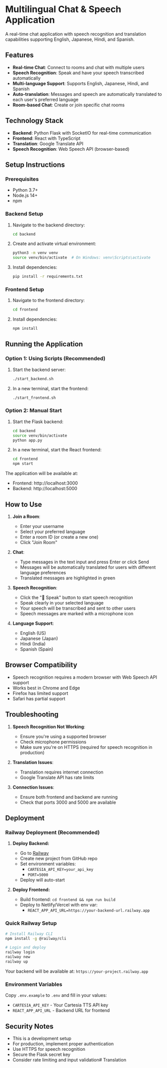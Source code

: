 # Multilingual Chat & Speech Application

A real-time chat application with speech recognition and translation capabilities supporting English, Japanese, Hindi, and Spanish.

## Features

- **Real-time Chat**: Connect to rooms and chat with multiple users
- **Speech Recognition**: Speak and have your speech transcribed automatically
- **Multi-language Support**: Supports English, Japanese, Hindi, and Spanish
- **Auto-translation**: Messages and speech are automatically translated to each user's preferred language
- **Room-based Chat**: Create or join specific chat rooms

## Technology Stack

- **Backend**: Python Flask with SocketIO for real-time communication
- **Frontend**: React with TypeScript
- **Translation**: Google Translate API
- **Speech Recognition**: Web Speech API (browser-based)

## Setup Instructions

### Prerequisites

- Python 3.7+
- Node.js 14+
- npm

### Backend Setup

1. Navigate to the backend directory:
   ```bash
   cd backend
   ```

2. Create and activate virtual environment:
   ```bash
   python3 -m venv venv
   source venv/bin/activate  # On Windows: venv\Scripts\activate
   ```

3. Install dependencies:
   ```bash
   pip install -r requirements.txt
   ```

### Frontend Setup

1. Navigate to the frontend directory:
   ```bash
   cd frontend
   ```

2. Install dependencies:
   ```bash
   npm install
   ```

## Running the Application

### Option 1: Using Scripts (Recommended)

1. Start the backend server:
   ```bash
   ./start_backend.sh
   ```

2. In a new terminal, start the frontend:
   ```bash
   ./start_frontend.sh
   ```

### Option 2: Manual Start

1. Start the Flask backend:
   ```bash
   cd backend
   source venv/bin/activate
   python app.py
   ```

2. In a new terminal, start the React frontend:
   ```bash
   cd frontend
   npm start
   ```

The application will be available at:
- Frontend: http://localhost:3000
- Backend: http://localhost:5000

## How to Use

1. **Join a Room**:
   - Enter your username
   - Select your preferred language
   - Enter a room ID (or create a new one)
   - Click "Join Room"

2. **Chat**:
   - Type messages in the text input and press Enter or click Send
   - Messages will be automatically translated for users with different language preferences
   - Translated messages are highlighted in green

3. **Speech Recognition**:
   - Click the "🎤 Speak" button to start speech recognition
   - Speak clearly in your selected language
   - Your speech will be transcribed and sent to other users
   - Speech messages are marked with a microphone icon

4. **Language Support**:
   - English (US)
   - Japanese (Japan)
   - Hindi (India)
   - Spanish (Spain)

## Browser Compatibility

- Speech recognition requires a modern browser with Web Speech API support
- Works best in Chrome and Edge
- Firefox has limited support
- Safari has partial support

## Troubleshooting

1. **Speech Recognition Not Working**:
   - Ensure you're using a supported browser
   - Check microphone permissions
   - Make sure you're on HTTPS (required for speech recognition in production)

2. **Translation Issues**:
   - Translation requires internet connection
   - Google Translate API has rate limits

3. **Connection Issues**:
   - Ensure both frontend and backend are running
   - Check that ports 3000 and 5000 are available

## Deployment

### Railway Deployment (Recommended)

1. **Deploy Backend:**
   - Go to [Railway](https://railway.app)
   - Create new project from GitHub repo
   - Set environment variables:
     - `CARTESIA_API_KEY=your_api_key`
     - `PORT=5000`
   - Deploy will auto-start

2. **Deploy Frontend:**
   - Build frontend: `cd frontend && npm run build`
   - Deploy to Netlify/Vercel with env var:
     - `REACT_APP_API_URL=https://your-backend-url.railway.app`

### Quick Railway Setup

```bash
# Install Railway CLI
npm install -g @railway/cli

# Login and deploy
railway login
railway new
railway up
```

Your backend will be available at: `https://your-project.railway.app`

### Environment Variables

Copy `.env.example` to `.env` and fill in your values:
- `CARTESIA_API_KEY` - Your Cartesia TTS API key
- `REACT_APP_API_URL` - Backend URL for frontend

## Security Notes

- This is a development setup
- For production, implement proper authentication
- Use HTTPS for speech recognition
- Secure the Flask secret key
- Consider rate limiting and input validation# Translation
